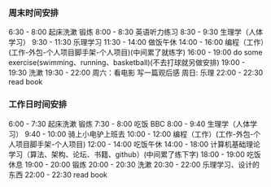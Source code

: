 ### 周末时间安排
6:30 - 8:00 起床洗漱 锻炼
8:00 - 8:30 英语听力练习
8:30 - 9:30 生理学（人体学习）
9:30 - 11:30 乐理学习
11:30 - 14:00 做饭午休
14:00 - 16:00 编程（工作）(工作-外包-个人项目脚手架-个人项目)(中间累了就练字) 
16:00 - 19:00 do some exercise(swimming、running、basketball)(不去打球就另做安排) 
19:00 - 19:30 洗漱
19:30 - 22:00 周六：看电影  写一篇观后感 周日: 乐理 
22:00 - 22:30 read book 


### 工作日时间安排
6:00 - 7:30 起床洗漱 锻炼
7:30 - 8:00 吃饭 BBC
8:00 - 9:40 生理学（人体学习）
9:40 - 10:00 骑上小电驴上班去
10:00 - 12:00 编程（工作）(工作-外包-个人项目脚手架-个人项目)
12:00 - 14:00 吃饭午休
14:00 - 18:00 计算机基础理论学习（算法、架构、论坛、书籍、github）(中间累了练下字)
18:00 - 19:00 吃饭休息
19:00 - 20:00 锻炼 
20:00 - 20:30 洗漱
20:30 - 22:00 乐理学习、设计的东西 
22:00 - 22:30 read book 

